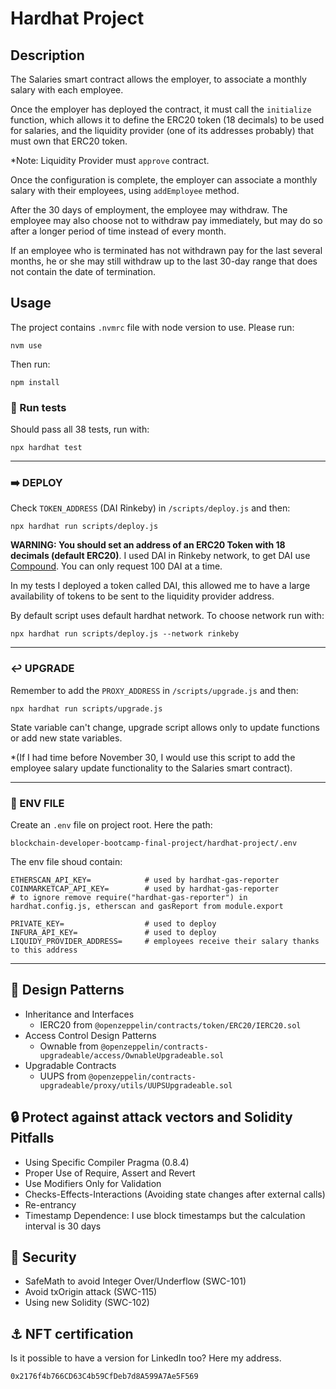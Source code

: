 # Hardhat Project

## Description

The Salaries smart contract allows the employer, to associate a monthly salary with each employee. 

Once the employer has deployed the contract, it must call the `initialize` function, which allows it to define the ERC20 token (18 decimals) to be used for salaries, and the liquidity provider (one of its addresses probably) that must own that ERC20 token.

*Note: Liquidity Provider must `approve` contract.

Once the configuration is complete, the employer can associate a monthly salary with their employees, using `addEmployee` method.

After the 30 days of employment, the employee may withdraw. The employee may also choose not to withdraw pay immediately, but may do so after a longer period of time instead of every month.

If an employee who is terminated has not withdrawn pay for the last several months, he or she may still withdraw up to the last 30-day range that does not contain the date of termination.

## Usage

The project contains `.nvmrc` file with node version to use. Please run:
```
nvm use
```

Then run:
```
npm install
```

### 🧪 Run tests
Should pass all 38 tests, run with:

```
npx hardhat test
```

---
### ➡️ DEPLOY

Check `TOKEN_ADDRESS` (DAI Rinkeby) in `/scripts/deploy.js` and then:
```
npx hardhat run scripts/deploy.js
```
**WARNING: You should set an address of an ERC20 Token with 18 decimals (default ERC20)**.
I used DAI in Rinkeby network, to get DAI use [Compound](https://app.compound.finance/). You can only request 100 DAI at a time.

In my tests I deployed a token called DAI, this allowed me to have a large availability of tokens to be sent to the liquidity provider address.


By default script uses default hardhat network. To choose network run with:
```
npx hardhat run scripts/deploy.js --network rinkeby
```
---
### ↩️ UPGRADE
Remember to add the `PROXY_ADDRESS` in `/scripts/upgrade.js` and then:

```
npx hardhat run scripts/upgrade.js
```

State variable can't change, upgrade script allows only to update functions or add new state variables.

*(If I had time before November 30, I would use this script to add the employee salary update functionality to the Salaries smart contract).


---
### 🔑 ENV FILE

Create an `.env` file on project root. Here the path:
```
blockchain-developer-bootcamp-final-project/hardhat-project/.env
```

The env file shoud contain:
```
ETHERSCAN_API_KEY=            # used by hardhat-gas-reporter
COINMARKETCAP_API_KEY=        # used by hardhat-gas-reporter
# to ignore remove require("hardhat-gas-reporter") in hardhat.config.js, etherscan and gasReport from module.export

PRIVATE_KEY=                  # used to deploy
INFURA_API_KEY=               # used to deploy
LIQUIDY_PROVIDER_ADDRESS=     # employees receive their salary thanks to this address
```

---


## 📐 Design Patterns

- Inheritance and Interfaces
  - IERC20 from `@openzeppelin/contracts/token/ERC20/IERC20.sol`
- Access Control Design Patterns
  - Ownable from `@openzeppelin/contracts-upgradeable/access/OwnableUpgradeable.sol`
- Upgradable Contracts
  - UUPS from `@openzeppelin/contracts-upgradeable/proxy/utils/UUPSUpgradeable.sol`


## 🔒 Protect against attack vectors and Solidity Pitfalls

- Using Specific Compiler Pragma (0.8.4)
- Proper Use of Require, Assert and Revert 
- Use Modifiers Only for Validation 
- Checks-Effects-Interactions (Avoiding state changes after external calls)
- Re-entrancy
- Timestamp Dependence: I use block timestamps but the calculation interval is 30 days

## 🔐 Security

- SafeMath to avoid Integer Over/Underflow (SWC-101)
- Avoid txOrigin attack (SWC-115)
- Using new Solidity (SWC-102)


## ⚓ NFT certification

Is it possible to have a version for LinkedIn too? Here my address.
```
0x2176f4b766CD63C4b59CfDeb7d8A599A7Ae5F569
```
